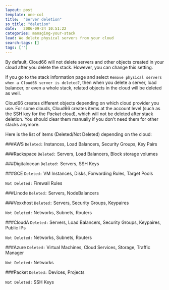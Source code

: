 ```yaml
---
layout: post
template: one-col
title:  "Server deletion"
so_title: "deletion"
date:   2086-09-24 10:51:22
categories: managing-your-stack
lead: We delete physical servers from your cloud
search-tags: []
tags: ['']
---
```


By default, Cloud66 will not delete servers and other objects created in your cloud after you delete the stack. However, you can change this setting.

If you go to the stack information page and select `Remove physical servers when a Cloud66 server is deleted?`, then when you delete a server, load balancer, or even a whole stack, related objects in the cloud will be deleted as well.

Cloud66 creates different objects depending on which cloud provider you use. For some clouds, Cloud66 creates items at the account level (such as the SSH key for the _Packet_ cloud), which will not be deleted after stack deletion. You should clear them manually if you don't need them for other stacks anymore.

Here is the list of items (Deleted/Not Deleted) depending on the cloud:

###AWS
`Deleted:` Instances, Load Balancers, Security Groups, Key Pairs

###Rackspace
`Deleted:`  Servers, Load Balancers, Block storage volumes

###Digitalocean
`Deleted:` Servers, SSH Keys

###GCE
`Deleted:` VM Instances, Disks, Forwarding Rules, Target Pools

`Not Deleted:` Firewall Rules

###Linode
`Deleted:` Servers, NodeBalancers


###Vexxhost
`Deleted:` Servers, Security Groups, Keypaires

`Not Deleted:` Networks, Subnets, Routers


###CloudA
`Deleted:` Servers, Load Balancers, Security Groups, Keypaires, Public IPs

`Not Deleted:` Networks, Subnets, Routers

###Azure
`Deleted:` Virtual Machines, Cloud Services, Storage, Traffic Manager

`Not Deleted:` Networks

###Packet
`Deleted:` Devices, Projects

`Not Deleted:` SSH Keys
